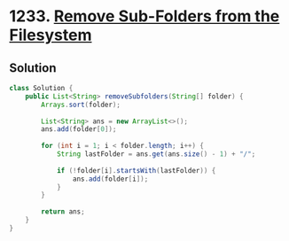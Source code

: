 # 1233. [Remove Sub-Folders from the Filesystem](https://leetcode.com/problems/remove-sub-folders-from-the-filesystem/?envType=daily-question&envId=2024-10-25)

## Solution

```java
class Solution {
    public List<String> removeSubfolders(String[] folder) {
        Arrays.sort(folder);
        
        List<String> ans = new ArrayList<>();
        ans.add(folder[0]);
        
        for (int i = 1; i < folder.length; i++) {
            String lastFolder = ans.get(ans.size() - 1) + "/";
            
            if (!folder[i].startsWith(lastFolder)) {
                ans.add(folder[i]);
            }
        }
        
        return ans;
    }
}
```
